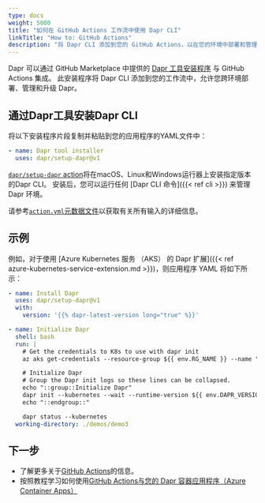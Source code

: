 ```yaml
---
type: docs
weight: 5000
title: "如何在 GitHub Actions 工作流中使用 Dapr CLI"
linkTitle: "How to: GitHub Actions"
description: "将 Dapr CLI 添加到您的 GitHub Actions，以在您的环境中部署和管理 Dapr。"
---
```


Dapr 可以通过 GitHub Marketplace 中提供的 [Dapr 工具安装程序](https://github.com/marketplace/actions/dapr-tool-installer) 与 GitHub Actions 集成。 此安装程序将 Dapr CLI 添加到您的工作流中，允许您跨环境部署、管理和升级 Dapr。

## 通过Dapr工具安装Dapr CLI

将以下安装程序片段复制并粘贴到您的应用程序的YAML文件中：

```yaml
- name: Dapr tool installer
  uses: dapr/setup-dapr@v1
```

[`dapr/setup-dapr` action](https://github.com/dapr/setup-dapr)将在macOS、Linux和Windows运行器上安装指定版本的Dapr CLI。 安装后，您可以运行任何 [Dapr CLI 命令]({{< ref cli >}}) 来管理 Dapr 环境。

请参考[`action.yml`元数据文件](https://github.com/dapr/setup-dapr/blob/main/action.yml)以获取有关所有输入的详细信息。

## 示例

例如，对于使用 [Azure Kubernetes 服务 （AKS） 的 Dapr 扩展]({{< ref azure-kubernetes-service-extension.md >}})，则应用程序 YAML 将如下所示：

```yaml
- name: Install Dapr
  uses: dapr/setup-dapr@v1
  with:
    version: '{{% dapr-latest-version long="true" %}}'

- name: Initialize Dapr
  shell: bash
  run: |
    # Get the credentials to K8s to use with dapr init
    az aks get-credentials --resource-group ${{ env.RG_NAME }} --name "${{ steps.azure-deployment.outputs.aksName }}"

    # Initialize Dapr    
    # Group the Dapr init logs so these lines can be collapsed.
    echo "::group::Initialize Dapr"
    dapr init --kubernetes --wait --runtime-version ${{ env.DAPR_VERSION }}
    echo "::endgroup::"

    dapr status --kubernetes
  working-directory: ./demos/demo3
```

## 下一步

- 了解更多关于[GitHub Actions](https://docs.github.com/en/actions)的信息。
- 按照教程学习如何使用[GitHub Actions与您的 Dapr 容器应用程序（Azure Container Apps）](https://learn.microsoft.com/azure/container-apps/dapr-github-actions?tabs=azure-cli)